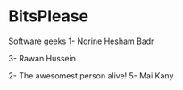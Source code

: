# BitsPlease
Software geeks
1- Norine Hesham Badr

3- Rawan Hussein

2- The awesomest person alive!
5- Mai Kany


